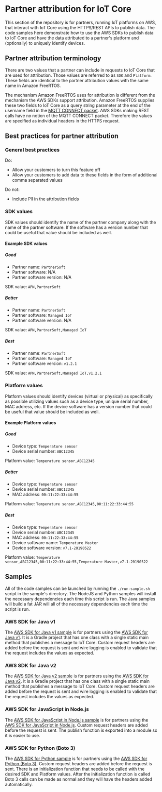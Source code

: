 # Partner attribution for IoT Core

This section of the repository is for partners, running IoT platforms on AWS, that interact with IoT Core using the HTTPS/REST APIs to publish data. The code samples here demonstrate how to use the AWS SDKs to publish data to IoT Core and have the data attributed to a partner's platform and (optionally) to uniquely identify devices.

<!-- toc -->

## Partner attribution terminology

There are two values that a partner can include in requests to IoT Core that are used for attribution. Those values are referred to as `SDK` and `Platform`. These fields are identical to the partner attribution values with the same name in Amazon FreeRTOS.

The mechanism Amazon FreeRTOS uses for attribution is different from the mechanism the AWS SDKs support attribution. Amazon FreeRTOS supplies these two fields to IoT Core as a query string parameter at the end of the username field in the [MQTT CONNECT packet](http://docs.oasis-open.org/mqtt/mqtt/v3.1.1/os/mqtt-v3.1.1-os.html#_Toc398718028). AWS SDKs making REST calls have no notion of the MQTT CONNECT packet. Therefore the values are specified as individual headers in the HTTPS request.

## Best practices for partner attribution

### General best practices

Do:
- Allow your customers to turn this feature off
- Allow your customers to add data to these fields in the form of additional comma separated values

Do not:
- Include PII in the attribution fields

### SDK values

SDK values should identify the name of the partner company along with the name of the partner software. If the software has a version number that could be useful that value should be included as well.

#### Example SDK values

##### Good

- Partner name: `PartnerSoft`
- Partner software: N/A
- Partner software version: N/A

SDK value: `APN,PartnerSoft`

##### Better

- Partner name: `PartnerSoft`
- Partner software: `Managed IoT`
- Partner software version: N/A

SDK value: `APN,PartnerSoft,Managed IoT`

##### Best

- Partner name: `PartnerSoft`
- Partner software: `Managed IoT`
- Partner software version: `v1.2.1`

SDK value: `APN,PartnerSoft,Managed IoT,v1.2.1`

### Platform values

Platform values should identify devices (virtual or physical) as specifically as possible utilizing values such as a device type, unique serial number, MAC address, etc. If the device software has a version number that could be useful that value should be included as well.

#### Example Platform values

##### Good

- Device type: `Temperature sensor`
- Device serial number: `ABC12345`

Platform value: `Temperature sensor,ABC12345`

##### Better

- Device type: `Temperature sensor`
- Device serial number: `ABC12345`
- MAC address: `00:11:22:33:44:55`

Platform value: `Temperature sensor,ABC12345,00:11:22:33:44:55`

##### Best

- Device type: `Temperature sensor`
- Device serial number: `ABC12345`
- MAC address: `00:11:22:33:44:55`
- Device software name: `Temperature Master`
- Device software version: `v7.1-20190522`

Platform value: `Temperature sensor,ABC12345,00:11:22:33:44:55,Temperature Master,v7.1-20190522`

## Samples 

All of the code samples can be launched by running the `./run-sample.sh` script in the sample's directory. The NodeJS and Python samples will install the necessary dependencies each time this script is run. The Java samples will build a fat JAR will all of the necessary dependencies each time the script is run.

### AWS SDK for Java v1

The [AWS SDK for Java v1 sample](./java-v1-sdk) is for partners using the [AWS SDK for Java v1](https://github.com/aws/aws-sdk-java). It is a Gradle project that has one class with a single static main method that publishes a message to IoT Core. Custom request headers are added before the request is sent and wire logging is enabled to validate that the request includes the values as expected.

### AWS SDK for Java v2

The [AWS SDK for Java v2 sample](./java-v2-sdk) is for partners using the [AWS SDK for Java v2](https://github.com/aws/aws-sdk-java-v2). It is a Gradle project that has one class with a single static main method that publishes a message to IoT Core. Custom request headers are added before the request is sent and wire logging is enabled to validate that the request includes the values as expected.

### AWS SDK for JavaScript in Node.js

The [AWS SDK for JavaScript in Node.js sample](./nodejs) is for partners using the [AWS SDK for JavaScript in Node.js](https://github.com/aws/aws-sdk-js). Custom request headers are added before the request is sent. The publish function is exported into a module so it is easier to use.

### AWS SDK for Python (Boto 3)

The [AWS SDK for Python sample](./python) is for partners using the [AWS SDK for Python (Boto 3)](https://github.com/boto/boto3). Custom request headers are added before the request is sent. There is an initialization function that needs to be called with the desired SDK and Platform values. After the initialization function is called Boto 3 calls can be made as normal and they will have the headers added automatically.
